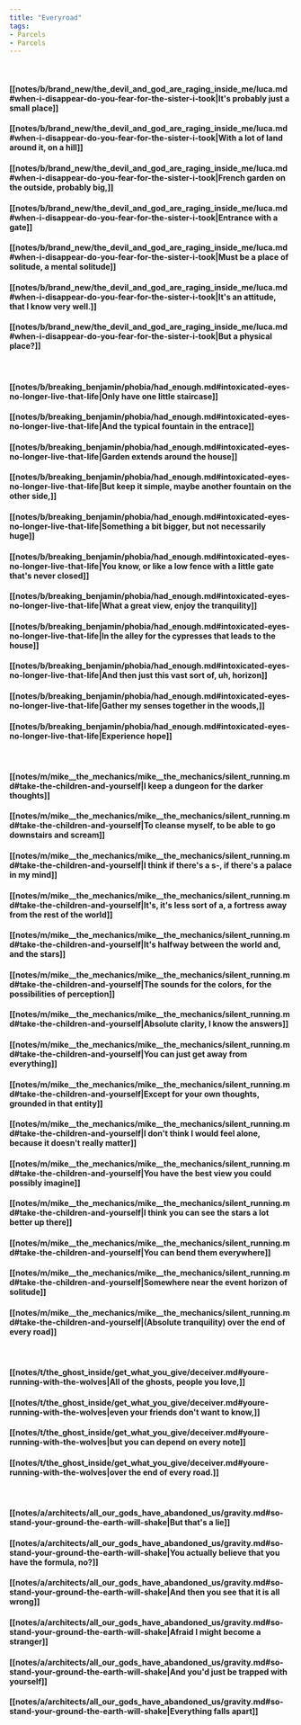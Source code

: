 ```yaml
---
title: "Everyroad"
tags:
- Parcels
- Parcels
---
```

&nbsp;
#### [[notes/b/brand_new/the_devil_and_god_are_raging_inside_me/luca.md#when-i-disappear-do-you-fear-for-the-sister-i-took|It's probably just a small place]]
#### [[notes/b/brand_new/the_devil_and_god_are_raging_inside_me/luca.md#when-i-disappear-do-you-fear-for-the-sister-i-took|With a lot of land around it, on a hill]]
#### [[notes/b/brand_new/the_devil_and_god_are_raging_inside_me/luca.md#when-i-disappear-do-you-fear-for-the-sister-i-took|French garden on the outside, probably big,]]
#### [[notes/b/brand_new/the_devil_and_god_are_raging_inside_me/luca.md#when-i-disappear-do-you-fear-for-the-sister-i-took|Entrance with a gate]]
#### [[notes/b/brand_new/the_devil_and_god_are_raging_inside_me/luca.md#when-i-disappear-do-you-fear-for-the-sister-i-took|Must be a place of solitude, a mental solitude]]
#### [[notes/b/brand_new/the_devil_and_god_are_raging_inside_me/luca.md#when-i-disappear-do-you-fear-for-the-sister-i-took|It's an attitude, that I know very well.]]
#### [[notes/b/brand_new/the_devil_and_god_are_raging_inside_me/luca.md#when-i-disappear-do-you-fear-for-the-sister-i-took|But a physical place?]]
&nbsp;
#### [[notes/b/breaking_benjamin/phobia/had_enough.md#intoxicated-eyes-no-longer-live-that-life|Only have one little staircase]]
#### [[notes/b/breaking_benjamin/phobia/had_enough.md#intoxicated-eyes-no-longer-live-that-life|And the typical fountain in the entrace]]
#### [[notes/b/breaking_benjamin/phobia/had_enough.md#intoxicated-eyes-no-longer-live-that-life|Garden extends around the house]]
#### [[notes/b/breaking_benjamin/phobia/had_enough.md#intoxicated-eyes-no-longer-live-that-life|But keep it simple, maybe another fountain on the other side,]]
#### [[notes/b/breaking_benjamin/phobia/had_enough.md#intoxicated-eyes-no-longer-live-that-life|Something a bit bigger, but not necessarily huge]]
#### [[notes/b/breaking_benjamin/phobia/had_enough.md#intoxicated-eyes-no-longer-live-that-life|You know, or like a low fence with a little gate that's never closed]]
#### [[notes/b/breaking_benjamin/phobia/had_enough.md#intoxicated-eyes-no-longer-live-that-life|What a great view, enjoy the tranquility]]
#### [[notes/b/breaking_benjamin/phobia/had_enough.md#intoxicated-eyes-no-longer-live-that-life|In the alley for the cypresses that leads to the house]]
#### [[notes/b/breaking_benjamin/phobia/had_enough.md#intoxicated-eyes-no-longer-live-that-life|And then just this vast sort of, uh, horizon]]
#### [[notes/b/breaking_benjamin/phobia/had_enough.md#intoxicated-eyes-no-longer-live-that-life|Gather my senses together in the woods,]]
#### [[notes/b/breaking_benjamin/phobia/had_enough.md#intoxicated-eyes-no-longer-live-that-life|Experience hope]]
&nbsp;
#### [[notes/m/mike__the_mechanics/mike__the_mechanics/silent_running.md#take-the-children-and-yourself|I keep a dungeon for the darker thoughts]]
#### [[notes/m/mike__the_mechanics/mike__the_mechanics/silent_running.md#take-the-children-and-yourself|To cleanse myself, to be able to go downstairs and scream]]
#### [[notes/m/mike__the_mechanics/mike__the_mechanics/silent_running.md#take-the-children-and-yourself|I think if there's a s-, if there's a palace in my mind]]
#### [[notes/m/mike__the_mechanics/mike__the_mechanics/silent_running.md#take-the-children-and-yourself|It's, it's less sort of a, a fortress away from the rest of the world]]
#### [[notes/m/mike__the_mechanics/mike__the_mechanics/silent_running.md#take-the-children-and-yourself|It's halfway between the world and, and the stars]]
#### [[notes/m/mike__the_mechanics/mike__the_mechanics/silent_running.md#take-the-children-and-yourself|The sounds for the colors, for the possibilities of perception]]
#### [[notes/m/mike__the_mechanics/mike__the_mechanics/silent_running.md#take-the-children-and-yourself|Absolute clarity, I know the answers]]
#### [[notes/m/mike__the_mechanics/mike__the_mechanics/silent_running.md#take-the-children-and-yourself|You can just get away from everything]]
#### [[notes/m/mike__the_mechanics/mike__the_mechanics/silent_running.md#take-the-children-and-yourself|Except for your own thoughts, grounded in that entity]]
#### [[notes/m/mike__the_mechanics/mike__the_mechanics/silent_running.md#take-the-children-and-yourself|I don't think I would feel alone, because it doesn't really matter]]
#### [[notes/m/mike__the_mechanics/mike__the_mechanics/silent_running.md#take-the-children-and-yourself|You have the best view you could possibly imagine]]
#### [[notes/m/mike__the_mechanics/mike__the_mechanics/silent_running.md#take-the-children-and-yourself|I think you can see the stars a lot better up there]]
#### [[notes/m/mike__the_mechanics/mike__the_mechanics/silent_running.md#take-the-children-and-yourself|You can bend them everywhere]]
#### [[notes/m/mike__the_mechanics/mike__the_mechanics/silent_running.md#take-the-children-and-yourself|Somewhere near the event horizon of solitude]]
#### [[notes/m/mike__the_mechanics/mike__the_mechanics/silent_running.md#take-the-children-and-yourself|(Absolute tranquility) over the end of every road]]
&nbsp;
#### [[notes/t/the_ghost_inside/get_what_you_give/deceiver.md#youre-running-with-the-wolves|All of the ghosts, people you love,]]
#### [[notes/t/the_ghost_inside/get_what_you_give/deceiver.md#youre-running-with-the-wolves|even your friends don't want to know,]]
#### [[notes/t/the_ghost_inside/get_what_you_give/deceiver.md#youre-running-with-the-wolves|but you can depend on every note]]
#### [[notes/t/the_ghost_inside/get_what_you_give/deceiver.md#youre-running-with-the-wolves|over the end of every road.]]
&nbsp;
#### [[notes/a/architects/all_our_gods_have_abandoned_us/gravity.md#so-stand-your-ground-the-earth-will-shake|But that's a lie]]
#### [[notes/a/architects/all_our_gods_have_abandoned_us/gravity.md#so-stand-your-ground-the-earth-will-shake|You actually believe that you have the formula, no?]]
#### [[notes/a/architects/all_our_gods_have_abandoned_us/gravity.md#so-stand-your-ground-the-earth-will-shake|And then you see that it is all wrong]]
#### [[notes/a/architects/all_our_gods_have_abandoned_us/gravity.md#so-stand-your-ground-the-earth-will-shake|Afraid I might become a stranger]]
#### [[notes/a/architects/all_our_gods_have_abandoned_us/gravity.md#so-stand-your-ground-the-earth-will-shake|And you'd just be trapped with yourself]]
#### [[notes/a/architects/all_our_gods_have_abandoned_us/gravity.md#so-stand-your-ground-the-earth-will-shake|Everything falls apart]]
